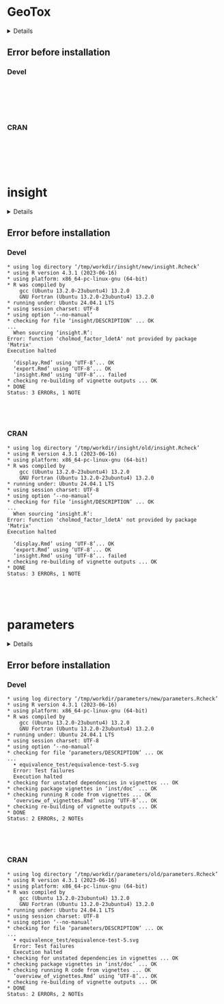 # GeoTox

<details>

* Version: NA
* GitHub: NA
* Source code: https://github.com/cran/GeoTox
* Number of recursive dependencies: 143

Run `revdepcheck::cloud_details(, "GeoTox")` for more info

</details>

## Error before installation

### Devel

```






```
### CRAN

```






```
# insight

<details>

* Version: 1.1.0
* GitHub: https://github.com/easystats/insight
* Source code: https://github.com/cran/insight
* Date/Publication: 2025-03-01 23:10:06 UTC
* Number of recursive dependencies: 425

Run `revdepcheck::cloud_details(, "insight")` for more info

</details>

## Error before installation

### Devel

```
* using log directory ‘/tmp/workdir/insight/new/insight.Rcheck’
* using R version 4.3.1 (2023-06-16)
* using platform: x86_64-pc-linux-gnu (64-bit)
* R was compiled by
    gcc (Ubuntu 13.2.0-23ubuntu4) 13.2.0
    GNU Fortran (Ubuntu 13.2.0-23ubuntu4) 13.2.0
* running under: Ubuntu 24.04.1 LTS
* using session charset: UTF-8
* using option ‘--no-manual’
* checking for file ‘insight/DESCRIPTION’ ... OK
...
  When sourcing ‘insight.R’:
Error: function 'cholmod_factor_ldetA' not provided by package 'Matrix'
Execution halted

  ‘display.Rmd’ using ‘UTF-8’... OK
  ‘export.Rmd’ using ‘UTF-8’... OK
  ‘insight.Rmd’ using ‘UTF-8’... failed
* checking re-building of vignette outputs ... OK
* DONE
Status: 3 ERRORs, 1 NOTE





```
### CRAN

```
* using log directory ‘/tmp/workdir/insight/old/insight.Rcheck’
* using R version 4.3.1 (2023-06-16)
* using platform: x86_64-pc-linux-gnu (64-bit)
* R was compiled by
    gcc (Ubuntu 13.2.0-23ubuntu4) 13.2.0
    GNU Fortran (Ubuntu 13.2.0-23ubuntu4) 13.2.0
* running under: Ubuntu 24.04.1 LTS
* using session charset: UTF-8
* using option ‘--no-manual’
* checking for file ‘insight/DESCRIPTION’ ... OK
...
  When sourcing ‘insight.R’:
Error: function 'cholmod_factor_ldetA' not provided by package 'Matrix'
Execution halted

  ‘display.Rmd’ using ‘UTF-8’... OK
  ‘export.Rmd’ using ‘UTF-8’... OK
  ‘insight.Rmd’ using ‘UTF-8’... failed
* checking re-building of vignette outputs ... OK
* DONE
Status: 3 ERRORs, 1 NOTE





```
# parameters

<details>

* Version: 0.24.2
* GitHub: https://github.com/easystats/parameters
* Source code: https://github.com/cran/parameters
* Date/Publication: 2025-03-04 14:50:06 UTC
* Number of recursive dependencies: 474

Run `revdepcheck::cloud_details(, "parameters")` for more info

</details>

## Error before installation

### Devel

```
* using log directory ‘/tmp/workdir/parameters/new/parameters.Rcheck’
* using R version 4.3.1 (2023-06-16)
* using platform: x86_64-pc-linux-gnu (64-bit)
* R was compiled by
    gcc (Ubuntu 13.2.0-23ubuntu4) 13.2.0
    GNU Fortran (Ubuntu 13.2.0-23ubuntu4) 13.2.0
* running under: Ubuntu 24.04.1 LTS
* using session charset: UTF-8
* using option ‘--no-manual’
* checking for file ‘parameters/DESCRIPTION’ ... OK
...
  • equivalence_test/equivalence-test-5.svg
  Error: Test failures
  Execution halted
* checking for unstated dependencies in vignettes ... OK
* checking package vignettes in ‘inst/doc’ ... OK
* checking running R code from vignettes ... OK
  ‘overview_of_vignettes.Rmd’ using ‘UTF-8’... OK
* checking re-building of vignette outputs ... OK
* DONE
Status: 2 ERRORs, 2 NOTEs





```
### CRAN

```
* using log directory ‘/tmp/workdir/parameters/old/parameters.Rcheck’
* using R version 4.3.1 (2023-06-16)
* using platform: x86_64-pc-linux-gnu (64-bit)
* R was compiled by
    gcc (Ubuntu 13.2.0-23ubuntu4) 13.2.0
    GNU Fortran (Ubuntu 13.2.0-23ubuntu4) 13.2.0
* running under: Ubuntu 24.04.1 LTS
* using session charset: UTF-8
* using option ‘--no-manual’
* checking for file ‘parameters/DESCRIPTION’ ... OK
...
  • equivalence_test/equivalence-test-5.svg
  Error: Test failures
  Execution halted
* checking for unstated dependencies in vignettes ... OK
* checking package vignettes in ‘inst/doc’ ... OK
* checking running R code from vignettes ... OK
  ‘overview_of_vignettes.Rmd’ using ‘UTF-8’... OK
* checking re-building of vignette outputs ... OK
* DONE
Status: 2 ERRORs, 2 NOTEs





```
